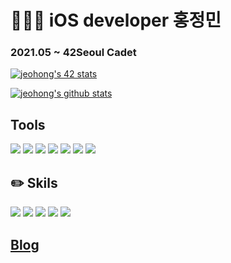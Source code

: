 # 🧑🏻‍💻 iOS developer 홍정민

### 2021.05 ~ 42Seoul Cadet 
[![jeohong's 42 stats](https://badge42.herokuapp.com/api/stats/jeohong)](https://github.com/JaeSeoKim/badge42)

[![jeohong's github stats](https://github-readme-stats.vercel.app/api?username=jeohong&theme=moltack&show_icons=true)](https://github.com/anuraghazra/github-readme-stats)

## Tools
<img src="https://img.shields.io/badge/VSCode-007ACC?style=flat&logo=Visual Studio Code&logoColor=white"/> <img src="https://img.shields.io/badge/Xcode-147EFB?style=flat&logo=Xcode&logoColor=white"/> <img src="https://img.shields.io/badge/Notion-000000?style=flat&logo=Notion&logoColor=white"/> <img src="https://img.shields.io/badge/Github-181717?style=flat&logo=Github&logoColor=white"/> <img src="https://img.shields.io/badge/Git-F05032?style=flat&logo=Git&logoColor=white"/> <img src="https://img.shields.io/badge/Vim-019733?style=flat&logo=Vim&logoColor=white"/> <img src="https://img.shields.io/badge/Visual Studio-5C2D91?style=flat&logo=Visual Studio&logoColor=white"/>


## ✏️ Skils
<img src="https://img.shields.io/badge/CSS-1572B6?style=flat&logo=css3&logoColor=white"/> <img src="https://img.shields.io/badge/HTML-E34F26?style=flat&logo=html5&logoColor=white"/> <img src="https://img.shields.io/badge/JavaScript-F7DF1E?style=flat&logo=JavaScript&logoColor=white"/> <img src="https://img.shields.io/badge/Swift-F05138?style=flat&logo=Swift&logoColor=white"/> <img src="https://img.shields.io/badge/C-A8B9CC?style=flat&logo=C&logoColor=white"/>

## [Blog](https://ai-hong.tistory.com)

<!--
**jeohong/jeohong** is a ✨ _special_ ✨ repository because its `README.md` (this file) appears on your GitHub profile.

Here are some ideas to get you started:

- 🔭 I’m currently working on ...
- 🌱 I’m currently learning ...
- 👯 I’m looking to collaborate on ...
- 🤔 I’m looking for help with ...
- 💬 Ask me about ...
- 📫 How to reach me: ...
- 😄 Pronouns: ...
- ⚡ Fun fact: ...
-->

